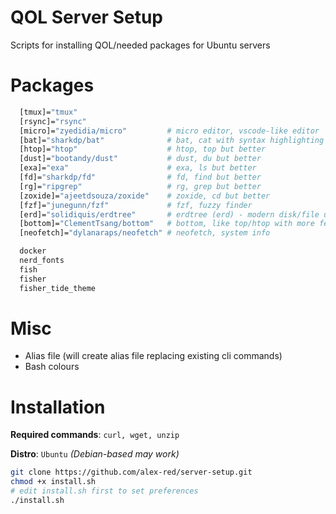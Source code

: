# QOL Server Setup

Scripts for installing QOL/needed packages for Ubuntu servers

# Packages

```bash
  [tmux]="tmux"
  [rsync]="rsync"
  [micro]="zyedidia/micro"         # micro editor, vscode-like editor
  [bat]="sharkdp/bat"              # bat, cat with syntax highlighting
  [htop]="htop"                    # htop, top but better
  [dust]="bootandy/dust"           # dust, du but better
  [exa]="exa"                      # exa, ls but better
  [fd]="sharkdp/fd"                # fd, find but better
  [rg]="ripgrep"                   # rg, grep but better
  [zoxide]="ajeetdsouza/zoxide"    # zoxide, cd but better
  [fzf]="junegunn/fzf"             # fzf, fuzzy finder
  [erd]="solidiquis/erdtree"       # erdtree (erd) - modern disk/file utility, combines du, tree, find, wc and ls
  [bottom]="ClementTsang/bottom"   # bottom, like top/htop with more features
  [neofetch]="dylanaraps/neofetch" # neofetch, system info

  docker
  nerd_fonts
  fish
  fisher
  fisher_tide_theme
```

# Misc

- Alias file (will create alias file replacing existing cli commands)
- Bash colours

# Installation

**Required commands**: `curl, wget, unzip`

**Distro**: `Ubuntu` _(Debian-based may work)_

```bash
git clone https://github.com/alex-red/server-setup.git
chmod +x install.sh
# edit install.sh first to set preferences
./install.sh
```
